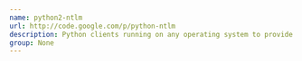 ```yaml
---
name: python2-ntlm
url: http://code.google.com/p/python-ntlm
description: Python clients running on any operating system to provide NTLM authentication to a supporting server.
group: None
---
```

